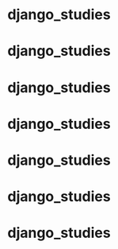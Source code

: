 # django_studies
# django_studies
# django_studies
# django_studies
# django_studies
# django_studies
# django_studies
